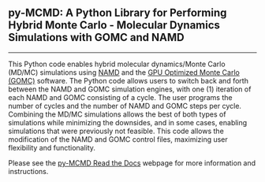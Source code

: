 ## py-MCMD: A Python Library for Performing  Hybrid Monte Carlo - Molecular Dynamics Simulations with GOMC and NAMD
--------

This Python code enables hybrid molecular dynamics/Monte Carlo (MD/MC) simulations using [NAMD](https://www.ks.uiuc.edu/Research/namd/) and the [GPU Optimized Monte Carlo (GOMC)](http://gomc.eng.wayne.edu) software.
The Python code allows users to switch back and forth between the NAMD and GOMC simulation engines, with one (1) iteration of each NAMD and GOMC consisting of a cycle.  The user programs the number of cycles and the number of NAMD and GOMC steps per cycle.  Combining the MD/MC simulations allows the best of both types of simulations while minimizing the downsides, and in some cases, enabling simulations that were previously not feasible. This code allows the modification of the NAMD and GOMC control files, maximizing user flexibility and functionality. 

Please see the [py-MCMD Read the Docs](https://py-mcmd.readthedocs.io/en/latest/) webpage for more information and instructions.


